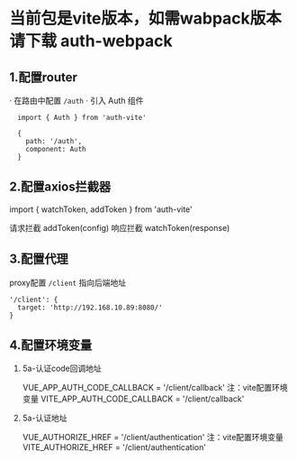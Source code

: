# 当前包是vite版本，如需wabpack版本请下载 auth-webpack

## 1.配置router
  · 在路由中配置 `/auth` 
  · 引入 Auth 组件

      import { Auth } from 'auth-vite'

      {
        path: '/auth',
        component: Auth
      }


## 2.配置axios拦截器
  import { watchToken, addToken } from 'auth-vite'

  请求拦截  addToken(config)
  响应拦截  watchToken(response)

## 3.配置代理
  proxy配置 `/client` 指向后端地址

    '/client': {
      target: 'http://192.168.10.89:8080/'
    }


## 4.配置环境变量
  1. 5a-认证code回调地址

      VUE_APP_AUTH_CODE_CALLBACK = '/client/callback'
    注：vite配置环境变量
      VITE_APP_AUTH_CODE_CALLBACK = '/client/callback'

  2. 5a-认证地址

      VUE_AUTHORIZE_HREF = '/client/authentication'
    注：vite配置环境变量
      VITE_AUTHORIZE_HREF = '/client/authentication'



